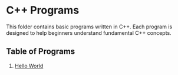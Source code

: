 # C++ Programs

This folder contains basic programs written in C++. Each program is designed to help beginners understand fundamental C++ concepts.

## Table of Programs

1. [Hello World](hello_world.md)